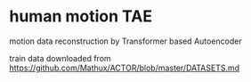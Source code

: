 # human motion TAE

motion data reconstruction by Transformer based Autoencoder

train data downloaded from https://github.com/Mathux/ACTOR/blob/master/DATASETS.md
